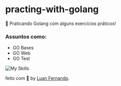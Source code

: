 # practing-with-golang

🚀 Praticando Golang com alguns exercicios práticos!

### Assuntos como:
- GO Bases
- GO Web
- GO Test

![My Skills](https://skillicons.dev/icons?i=go)

feito com 💜 by [Luan Fernando](https://www.linkedin.com/in/luan-fernando/).
